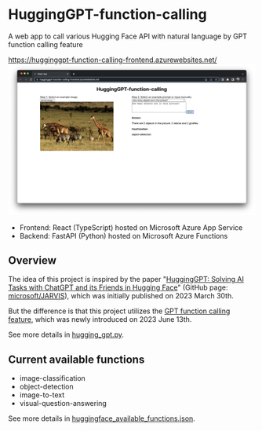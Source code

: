# HuggingGPT-function-calling

A web app to call various Hugging Face API with natural language by GPT function calling feature

https://hugginggpt-function-calling-frontend.azurewebsites.net/
![object-detection.png](./document/README_image/object-detection.png)

* Frontend: React (TypeScript) hosted on Microsoft Azure App Service
* Backend: FastAPI (Python) hosted on Microsoft Azure Functions

## Overview

The idea of this project is inspired by the paper "[HuggingGPT: Solving AI Tasks with ChatGPT and its Friends in Hugging Face](https://arxiv.org/abs/2303.17580)" (GitHub page: [microsoft/JARVIS](https://github.com/microsoft/JARVIS)), which was initially published on 2023 March 30th.

But the difference is that this project utilizes the [GPT function calling feature](https://openai.com/blog/function-calling-and-other-api-updates), which was newly introduced on 2023 June 13th.

See more details in [hugging_gpt.py](./backend/app/hugging_gpt/hugging_gpt.py).

## Current available functions

* image-classification
* object-detection
* image-to-text
* visual-question-answering

See more details in [huggingface_available_functions.json](./backend/app/hugging_gpt/huggingface_available_functions.json).
